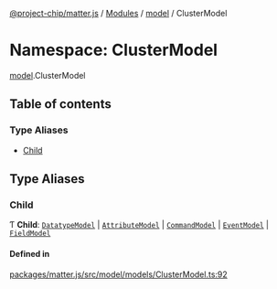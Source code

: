 [@project-chip/matter.js](../README.md) / [Modules](../modules.md) / [model](model.md) / ClusterModel

# Namespace: ClusterModel

[model](model.md).ClusterModel

## Table of contents

### Type Aliases

- [Child](model.ClusterModel.md#child)

## Type Aliases

### Child

Ƭ **Child**: [`DatatypeModel`](../classes/model.DatatypeModel.md) \| [`AttributeModel`](../classes/model.AttributeModel.md) \| [`CommandModel`](../classes/model.CommandModel.md) \| [`EventModel`](../classes/model.EventModel.md) \| [`FieldModel`](../classes/model.FieldModel.md)

#### Defined in

[packages/matter.js/src/model/models/ClusterModel.ts:92](https://github.com/project-chip/matter.js/blob/3adaded6/packages/matter.js/src/model/models/ClusterModel.ts#L92)
